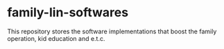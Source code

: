# family-lin-softwares
This repository stores the software implementations that boost the family operation, kid education and e.t.c.
